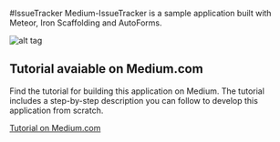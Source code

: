 #IssueTracker
Medium-IssueTracker is a sample application built with Meteor, Iron Scaffolding and AutoForms.

![alt tag](https://raw.githubusercontent.com/seeschweiler/medium-issuetracker/master/images/it-start.png)

## Tutorial avaiable on Medium.com
Find the tutorial for building this application on Medium. The tutorial includes a step-by-step description you can follow to develop this application from scratch.

[Tutorial on Medium.com](https://medium.com/@s_eschweiler/how-to-build-web-apps-ultra-fast-with-meteor-iron-scaffolding-and-automatic-form-generation-11734eda8e67)
